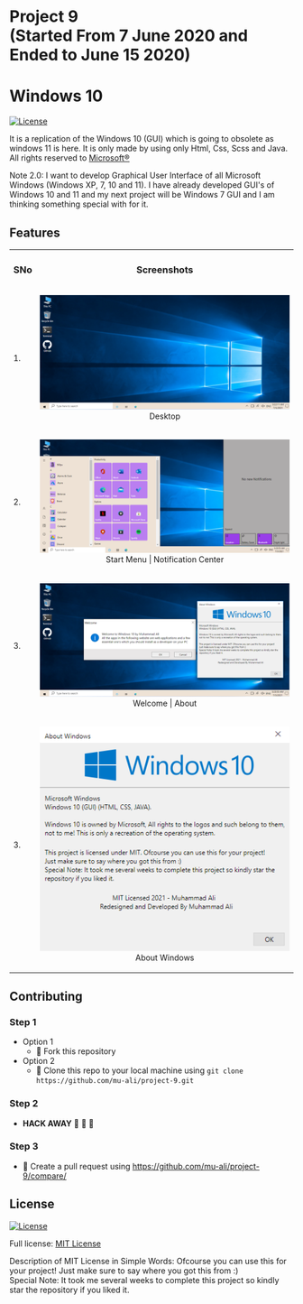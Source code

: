 # Project 9 <br /> (Started From 7 June 2020 and Ended to June 15 2020)
# Windows 10

[![License](https://img.shields.io/badge/License-MIT-blue.svg)](LICENSE)

It is a replication of the Windows 10 (GUI) which is going to obsolete as windows 11 is here. It is only made by using only Html, Css, Scss and Java. All rights reserved to <a href="https://www.microsoft.com/en-in">Microsoft&reg;</a>

Note 2.0: I want to develop Graphical User Interface of all Microsoft Windows (Windows XP, 7, 10 and 11). I have already developed GUI's of Windows 10 and 11 and my next project will be Windows 7 GUI and I am thinking something special with for it.

## Features

<table>
  <tr>
    <td><h3>SNo</h3></td>
    <td><h3 align="center">Screenshots</h3></td>
  </tr>

  <tr>
    <td>1.</td>
    <td>
      <p align="center">
      <img src="./Readme Pictures/Windows 10 (1).PNG" title="Desktop" alt="Desktop Picture" />
      <br />
      Desktop
      </p>
    </td>
  </tr>
  <tr>
    <td>2.</td>
    <td>
      <p align="center">
      <img src="./Readme Pictures/Windows 10 (2).PNG" title="Start Menu | Notification Center" alt="Start Menu | Notification Center Picture" />
      <br />
      Start Menu | Notification Center
      </p>
    </td>
  </tr>
  <tr>
    <td>3.</td>
    <td>
      <p align="center">
      <img src="./Readme Pictures/Windows 10 (3).PNG" title="Welcome | About" alt="Welcome | About Picture" />
      <br />
      Welcome | About
      </p>
    </td>
  </tr>
    <tr>
    <td>3.</td>
    <td>
      <p align="center">
      <img src="./Readme Pictures/Windows 10 (4).PNG" title="About Window" alt="About Window Picture" />
      <br />
      About Windows
      </p>
    </td>
   </tr>

</table>


## Contributing

### Step 1
- Option 1
  - :fork_and_knife: Fork this repository
- Option 2
  -  :dancers: Clone this repo to your local machine using ```git clone https://github.com/mu-ali/project-9.git```

### Step 2
- **HACK AWAY** :hammer: :hammer: :hammer:

### Step 3
- :repeat: Create a pull request using https://github.com/mu-ali/project-9/compare/


## License

[![License](https://img.shields.io/badge/License-MIT-blue.svg)](LICENSE)

Full license: [MIT License](LICENSE)

Description of MIT License in Simple Words: Ofcourse you can use this for your project! Just make sure to say where you got this from :) 
<br/>
Special Note: It took me several weeks to complete this project so kindly star the repository if you liked it. 
